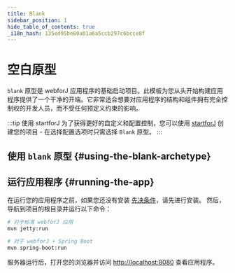 ```yaml
---
title: Blank
sidebar_position: 1
hide_table_of_contents: true
_i18n_hash: 135ed95be60a01a6a5ccb297c6bcce8f
---
```

<Head>
  <style>{`
  .container {
    max-width: 65em !important;
  }
  `}</style>
</Head>

# 空白原型

`blank` 原型是 webforJ 应用程序的基础启动项目。此模板为您从头开始构建应用程序提供了一个干净的开端。它非常适合想要对应用程序的结构和组件拥有完全控制权的开发人员，而不受任何预定义约束的影响。

:::tip 使用 startforJ
为了获得更好的自定义和配置控制，您可以使用 [startforJ](https://docs.webforj.com/startforj/) 创建您的项目 - 在选择配置选项时只需选择 `Blank` 原型。
:::

## 使用 `blank` 原型 {#using-the-blank-archetype}

<ComponentArchetype
project="blank"
/>

## 运行应用程序 {#running-the-app}

在运行您的应用程序之前，如果您还没有安装 [先决条件](../../introduction/prerequisites)，请先进行安装。
然后，导航到项目的根目录并运行以下命令：

```bash
# 对于标准 webforJ 应用
mvn jetty:run

# 对于 webforJ + Spring Boot
mvn spring-boot:run
```

服务器运行后，打开您的浏览器并访问 [http://localhost:8080](http://localhost:8080) 查看应用程序。
